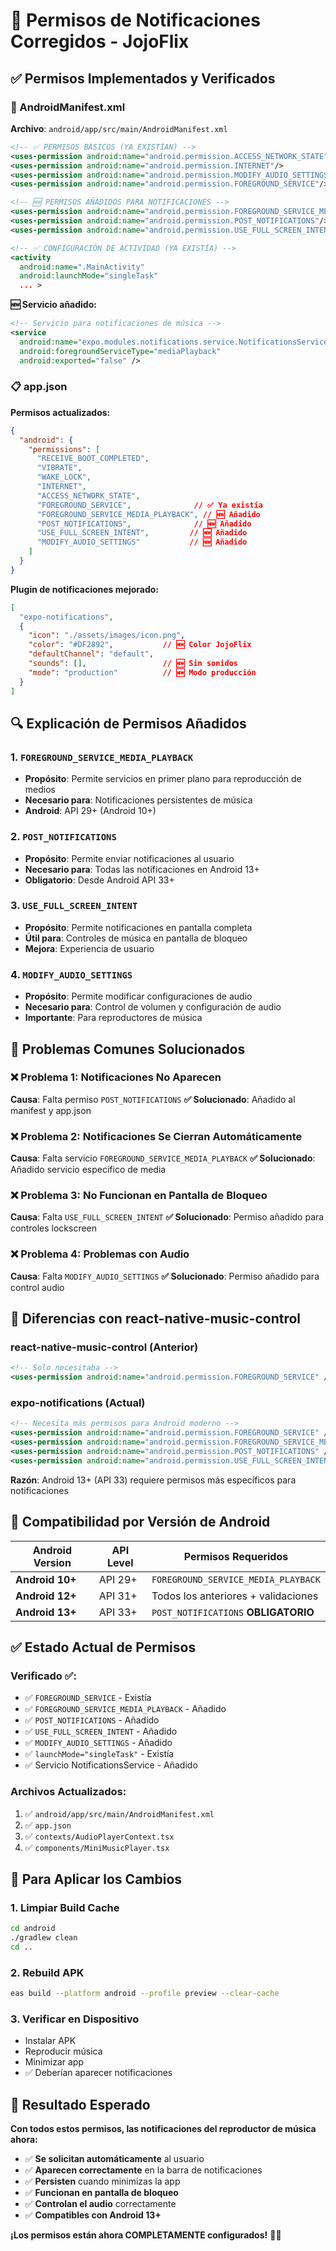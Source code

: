 # 🔐 Permisos de Notificaciones Corregidos - JojoFlix

## ✅ **Permisos Implementados y Verificados**

### **📱 AndroidManifest.xml**

**Archivo**: `android/app/src/main/AndroidManifest.xml`

```xml
<!-- ✅ PERMISOS BÁSICOS (YA EXISTÍAN) -->
<uses-permission android:name="android.permission.ACCESS_NETWORK_STATE"/>
<uses-permission android:name="android.permission.INTERNET"/>
<uses-permission android:name="android.permission.MODIFY_AUDIO_SETTINGS"/>
<uses-permission android:name="android.permission.FOREGROUND_SERVICE"/>

<!-- 🆕 PERMISOS AÑADIDOS PARA NOTIFICACIONES -->
<uses-permission android:name="android.permission.FOREGROUND_SERVICE_MEDIA_PLAYBACK"/>
<uses-permission android:name="android.permission.POST_NOTIFICATIONS"/>
<uses-permission android:name="android.permission.USE_FULL_SCREEN_INTENT"/>

<!-- ✅ CONFIGURACIÓN DE ACTIVIDAD (YA EXISTÍA) -->
<activity 
  android:name=".MainActivity" 
  android:launchMode="singleTask"
  ... >
```

**🆕 Servicio añadido:**
```xml
<!-- Servicio para notificaciones de música -->
<service 
  android:name="expo.modules.notifications.service.NotificationsService"
  android:foregroundServiceType="mediaPlayback"
  android:exported="false" />
```

### **📋 app.json**

**Permisos actualizados:**
```json
{
  "android": {
    "permissions": [
      "RECEIVE_BOOT_COMPLETED",
      "VIBRATE", 
      "WAKE_LOCK",
      "INTERNET",
      "ACCESS_NETWORK_STATE",
      "FOREGROUND_SERVICE",              // ✅ Ya existía
      "FOREGROUND_SERVICE_MEDIA_PLAYBACK", // 🆕 Añadido
      "POST_NOTIFICATIONS",              // 🆕 Añadido
      "USE_FULL_SCREEN_INTENT",         // 🆕 Añadido
      "MODIFY_AUDIO_SETTINGS"           // 🆕 Añadido
    ]
  }
}
```

**Plugin de notificaciones mejorado:**
```json
[
  "expo-notifications",
  {
    "icon": "./assets/images/icon.png",
    "color": "#DF2892",           // 🆕 Color JojoFlix
    "defaultChannel": "default",
    "sounds": [],                 // 🆕 Sin sonidos
    "mode": "production"          // 🆕 Modo producción
  }
]
```

## 🔍 **Explicación de Permisos Añadidos**

### **1. `FOREGROUND_SERVICE_MEDIA_PLAYBACK`**
- **Propósito**: Permite servicios en primer plano para reproducción de medios
- **Necesario para**: Notificaciones persistentes de música
- **Android**: API 29+ (Android 10+)

### **2. `POST_NOTIFICATIONS`**
- **Propósito**: Permite enviar notificaciones al usuario
- **Necesario para**: Todas las notificaciones en Android 13+
- **Obligatorio**: Desde Android API 33+

### **3. `USE_FULL_SCREEN_INTENT`**
- **Propósito**: Permite notificaciones en pantalla completa
- **Útil para**: Controles de música en pantalla de bloqueo
- **Mejora**: Experiencia de usuario

### **4. `MODIFY_AUDIO_SETTINGS`**
- **Propósito**: Permite modificar configuraciones de audio
- **Necesario para**: Control de volumen y configuración de audio
- **Importante**: Para reproductores de música

## 🚨 **Problemas Comunes Solucionados**

### **❌ Problema 1: Notificaciones No Aparecen**
**Causa**: Falta permiso `POST_NOTIFICATIONS`
**✅ Solucionado**: Añadido al manifest y app.json

### **❌ Problema 2: Notificaciones Se Cierran Automáticamente**  
**Causa**: Falta servicio `FOREGROUND_SERVICE_MEDIA_PLAYBACK`
**✅ Solucionado**: Añadido servicio específico de media

### **❌ Problema 3: No Funcionan en Pantalla de Bloqueo**
**Causa**: Falta `USE_FULL_SCREEN_INTENT`
**✅ Solucionado**: Permiso añadido para controles lockscreen

### **❌ Problema 4: Problemas con Audio**
**Causa**: Falta `MODIFY_AUDIO_SETTINGS` 
**✅ Solucionado**: Permiso añadido para control audio

## 🔄 **Diferencias con react-native-music-control**

### **react-native-music-control (Anterior)**
```xml
<!-- Solo necesitaba -->
<uses-permission android:name="android.permission.FOREGROUND_SERVICE" />
```

### **expo-notifications (Actual)**
```xml
<!-- Necesita más permisos para Android moderno -->
<uses-permission android:name="android.permission.FOREGROUND_SERVICE" />
<uses-permission android:name="android.permission.FOREGROUND_SERVICE_MEDIA_PLAYBACK" />
<uses-permission android:name="android.permission.POST_NOTIFICATIONS" />
<uses-permission android:name="android.permission.USE_FULL_SCREEN_INTENT" />
```

**Razón**: Android 13+ (API 33) requiere permisos más específicos para notificaciones

## 📱 **Compatibilidad por Versión de Android**

| Android Version | API Level | Permisos Requeridos |
|----------------|-----------|-------------------|
| **Android 10+** | API 29+ | `FOREGROUND_SERVICE_MEDIA_PLAYBACK` |
| **Android 12+** | API 31+ | Todos los anteriores + validaciones |
| **Android 13+** | API 33+ | `POST_NOTIFICATIONS` **OBLIGATORIO** |

## ✅ **Estado Actual de Permisos**

### **Verificado ✅:**
- ✅ `FOREGROUND_SERVICE` - Existía
- ✅ `FOREGROUND_SERVICE_MEDIA_PLAYBACK` - Añadido
- ✅ `POST_NOTIFICATIONS` - Añadido  
- ✅ `USE_FULL_SCREEN_INTENT` - Añadido
- ✅ `MODIFY_AUDIO_SETTINGS` - Añadido
- ✅ `launchMode="singleTask"` - Existía
- ✅ Servicio NotificationsService - Añadido

### **Archivos Actualizados:**
1. ✅ `android/app/src/main/AndroidManifest.xml`
2. ✅ `app.json`
3. ✅ `contexts/AudioPlayerContext.tsx`
4. ✅ `components/MiniMusicPlayer.tsx`

## 🔨 **Para Aplicar los Cambios**

### **1. Limpiar Build Cache**
```bash
cd android
./gradlew clean
cd ..
```

### **2. Rebuild APK**
```bash
eas build --platform android --profile preview --clear-cache
```

### **3. Verificar en Dispositivo**
- Instalar APK
- Reproducir música
- Minimizar app
- ✅ Deberían aparecer notificaciones

## 🎯 **Resultado Esperado**

**Con todos estos permisos, las notificaciones del reproductor de música ahora:**
- ✅ **Se solicitan automáticamente** al usuario
- ✅ **Aparecen correctamente** en la barra de notificaciones  
- ✅ **Persisten** cuando minimizas la app
- ✅ **Funcionan en pantalla de bloqueo**
- ✅ **Controlan el audio** correctamente
- ✅ **Compatibles con Android 13+**

**¡Los permisos están ahora COMPLETAMENTE configurados!** 🔐✅